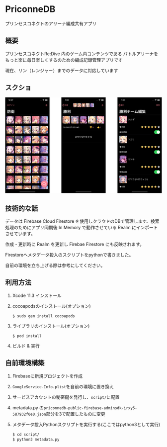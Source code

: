 # PriconneDB

プリンセスコネクトのアリーナ編成共有アプリ

## 概要

プリンセスコネクトRe:Dive 内のゲーム内コンテンツである
バトルアリーナをもっと楽に毎日楽しくするのための編成記録管理アプリです

現在、リン（レンジャー）までのデータに対応しています

## スクショ

![](images/app.png)

## 技術的な話

データは Firebase Cloud Firestore を使用しクラウドのDBで管理します、検索処理のためにアプリ同期後 In Memory で動作させている Realm にインポートさせています。

作成・更新時に Realm を更新し Firebae Firestore にも反映されます。

Firestoreへメタデータ投入のスクリプトをpythonで書きました。

自前の環境を立ち上げる際は参考にしてください。

## 利用方法

1. Xcode 11.3 インストール

2. cocoapodsのインストール(オプション)
   
   ```
   $ sudo gem install cocoapods
   ```

3. ライブラリのインストール(オプション)
   
   ```
   $ pod install
   ```

4. ビルド & 実行

## 自前環境構築

1. Firebaseに新規プロジェクトを作成

2. `GoogleService-Info.plist`を自前の環境に置き換え

3. サービスアカウントの秘密鍵を発行し、`script/`に配置

4. metadata.py の`priconnedb-public-firebase-adminsdk-irxy5-587932f0e0.json`部分を3で配置したものに変更

5. メタデータ投入Pythonスクリプトを実行する(ここではpython3として実行)
   
   ```
   $ cd script/
   $ python3 metadata.py
   ```
